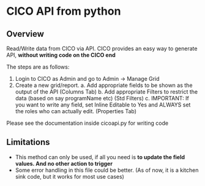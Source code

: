 # CICO API from python

## Overview
Read/Write data from CICO via API. CICO provides an easy way to generate API, **without writing code on the CICO end**

The steps are as follows:
1. Login to CICO as Admin and go to Admin -> Manage Grid
2. Create a new grid/report.
    a. Add appropriate fields to be shown as the output of the API (Columns Tab)
    b. Add appropriate Filters to restrict the data (based on say programName etc) (Std Filters)
    c. IMPORTANT: If you want to write any field, set Inline Editable to Yes and ALWAYS set the roles who can actually edit. (Properties Tab)

Please see the documentation inside cicoapi.py for writing code

## Limitations

* This method can only be used, if all you need is **to update the field values. And no other action to trigger**
* Some error handling in this file could be better. (As of now, it is a kitchen sink code, but it works for most use cases)

